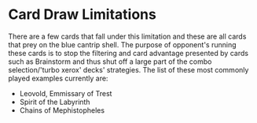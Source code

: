 # Card Draw Limitations

There are a few cards that fall under this limitation and these
are all cards that prey on the blue cantrip shell. The purpose
of opponent's running these cards is to stop the filtering and card
advantage presented by cards such as Brainstorm and thus shut off a
large part of the combo selection/'turbo xerox' decks' strategies.
The list of these most commonly played examples currently are:  

- Leovold, Emmissary of Trest  
- Spirit of the Labyrinth  
- Chains of Mephistopheles  


